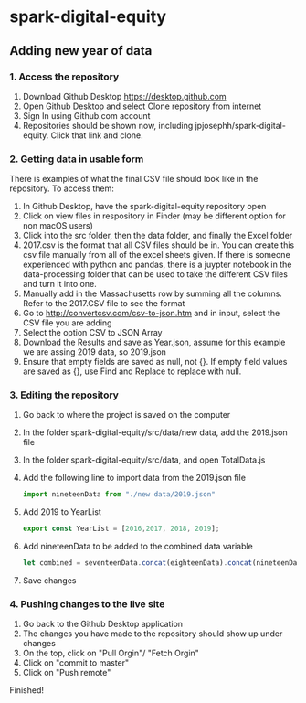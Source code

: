 # spark-digital-equity

## Adding new year of data

### 1. Access the repository

1. Download Github Desktop
    <https://desktop.github.com>
2. Open Github Desktop and select Clone repository from internet
3. Sign In using Github.com account
4. Repositories should be shown now, including jpjosephh/spark-digital-equity. Click that link and clone.

### 2. Getting data in usable form

There is examples of what the final CSV file should look like in the repository. To access them:

1. In Github Desktop, have the spark-digital-equity repository open
2. Click on view files in respository in Finder (may be different option for non macOS users)
3. Click into the src folder, then the data folder, and finally the Excel folder
4. 2017.csv is the format that all CSV files should be in. You can create this csv file manually from all of the excel sheets given. If there is someone experienced with python and pandas, there is a juypter notebook in the data-processing folder that can be used to take the different CSV files and turn it into one.
5. Manually add in the Massachusetts row by summing all the columns. Refer to the 2017.CSV file to see the format
6. Go to <http://convertcsv.com/csv-to-json.htm> and in input, select the CSV file you are adding
7. Select the option CSV to JSON Array
8. Download the Results and save as Year.json, assume for this example we are assing 2019 data, so 2019.json
9. Ensure that empty fields are saved as null, not {}. If empty field values are saved as {}, use Find and Replace to replace with null.

### 3. Editing the repository

1. Go back to where the project is saved on the computer
2. In the folder spark-digital-equity/src/data/new data, add the 2019.json file
3. In the folder spark-digital-equity/src/data, and open TotalData.js
4. Add the following line to import data from the 2019.json file

    ```javascript
    import nineteenData from "./new data/2019.json"
    ```

5. Add 2019 to YearList

    ```javascript
    export const YearList = [2016,2017, 2018, 2019];
    ```

6. Add nineteenData to be added to the combined data variable

    ```javascript
    let combined = seventeenData.concat(eighteenData).concat(nineteenData)
    ```

7. Save changes

### 4. Pushing changes to the live site

1. Go back to the Github Desktop application
2. The changes you have made to the repository should show up under changes
3. On the top, click on "Pull Orgin"/ "Fetch Orgin"
4. Click on "commit to master"
5. Click on "Push remote"

Finished!
